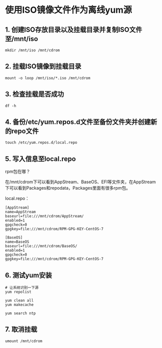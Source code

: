 # 使用ISO镜像文件作为离线yum源

## 1. 创建ISO存放目录以及挂载目录并复制ISO文件至/mnt/iso

`mkdir /mnt/iso /mnt/cdrom`

## 2. 挂载ISO镜像到挂载目录

`mount -o loop /mnt/iso/*.iso /mnt/cdrom`

## 3. 检查挂载是否成功

`df -h`

## 4. 备份/etc/yum.repos.d文件至备份文件夹并创建新的repo文件

`touch /etc/yum.repos.d/local.repo`

## 5. 写入信息至local.repo

rpm包在哪？

在/mnt/cdrom下可以看到AppStream、BaseOS、EFI等文件夹，在AppStream下可以看到Packages和repodata，Packages里面有很多rpm包。

local.repo：

```shell
[AppStream]
name=AppStream
baseurl=file:///mnt/cdrom/AppStream/
enabled=1
gpgcheck=0
gpgkey=file:///mnt/cdrom/RPM-GPG-KEY-CentOS-7

[BaseOS]
name=BaseOS
baseurl=file:///mnt/cdrom/BaseOS/
enabled=1
gpgcheck=0
gpgkey=file:///mnt/cdrom/RPM-GPG-KEY-CentOS-7

```

## 6. 测试yum安装

```shell
# 让系统识别一下源
yum repolist

yum clean all
yum makecache

yum search ntp
```

## 7. 取消挂载

`umount /mnt/cdrom`
